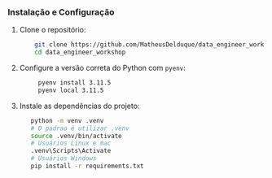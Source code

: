 ### Instalação e Configuração

1. Clone o repositório:

   ```bash
       git clone https://github.com/MatheusDelduque/data_engineer_workshop.git   
       cd data_engineer_workshop
    ```
2. Configure a versão correta do Python com `pyenv`:

   ```bash
        pyenv install 3.11.5
        pyenv local 3.11.5
   ```

3. Instale as dependências do projeto:

     ```bash
        python -m venv .venv
        # O padrao é utilizar .venv
        source .venv/bin/activate
        # Usuários Linux e mac
        .venv\Scripts\Activate
        # Usuários Windows
        pip install -r requirements.txt  
     ```
        
